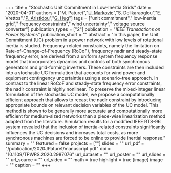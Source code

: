 +++
title = "Stochastic Unit Commitment in Low-Inertia Grids"
date = "2020-04-01"
authors = ["M. Paturet","[U. Markovic](https://scholar.google.ch/citations?user=xCrtgNwAAAAJ)","S. Delikaraoglou","E. Vrettos","[P. Aristidou](https://sps.cut.ac.cy/authors/p-aristidou)","[G. Hug](https://scholar.google.com/citations?hl=en&user=dBT_MOAAAAAJ)"]
tags = ["unit commitment"," low-inertia grid"," frequency constraints"," wind uncertainty"," voltage source converter"]
publication_types = ["2"]
publication = "_IEEE Transactions on Power Systems_"
publication_short = ""
abstract = "In this paper, the Unit Commitment (UC) problem in a power network with low levels of rotational inertia is studied. Frequency-related constraints, namely the limitation on Rate-of-Change-of-Frequency (RoCoF), frequency nadir and steady-state frequency error, are derived from a uniform system frequency response model that incorporates dynamics and controls of both synchronous generators and grid-forming inverters. These constraints are then included into a stochastic UC formulation that accounts for wind power and equipment contingency uncertainties using a scenario-tree approach. In contrast to the linear RoCoF and steady-state frequency error constraints, the nadir constraint is highly nonlinear. To preserve the mixed-integer linear formulation of the stochastic UC model, we propose a computationally efficient approach that allows to recast the nadir constraint by introducing appropriate  bounds on relevant decision variables of the UC model. This method is shown to be generally more accurate and computationally more efficient for medium-sized networks than a piece-wise linearization method adapted from the literature. Simulation results for a modified IEEE RTS-96 system revealed that the inclusion of inertia-related constraints significantly influences the UC decisions and increases total costs, as more synchronous machines are forced to be online to provide inertial response."
summary = ""
featured = false
projects = [""]
slides = ""
url_pdf = "/publication/2020JPaturet/manuscript.pdf"
doi = "10.1109/TPWRS.2020.2987076" 
url_dataset = ""
url_poster = ""
url_slides = ""
url_source = ""
url_video = ""
math = true
highlight = true
[image]
image = ""
caption = ""
+++

